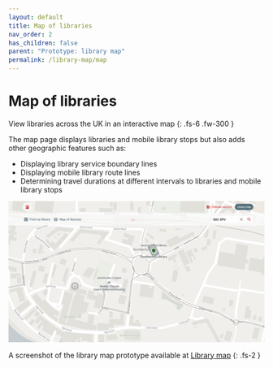 ```yaml
---
layout: default
title: Map of libraries
nav_order: 2
has_children: false
parent: "Prototype: library map"
permalink: /library-map/map
---
```


# Map of libraries

View libraries across the UK in an interactive map
{: .fs-6 .fw-300 }

The map page displays libraries and mobile library stops but also adds other geographic features such as:

* Displaying library service boundary lines
* Displaying mobile library route lines
* Determining travel durations at different intervals to libraries and mobile library stops

![A screenshot of the Map page on the library map site showing West Dunbartonshire libraries and mobile library stops](https://raw.githubusercontent.com/LibrariesHacked/librarylab/master/assets/images/prototype-librarymap-map.PNG)

A screenshot of the library map prototype available at [Library map](https://www.librarymap.co.uk/)
{: .fs-2 }
